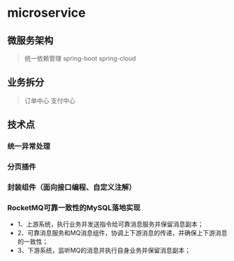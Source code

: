 # microservice
## 微服务架构
> 统一依赖管理
> spring-boot
> spring-cloud
## 业务拆分
> 订单中心
> 支付中心
## 技术点
### 统一异常处理
### 分页插件
### 封装组件（面向接口编程、自定义注解）
### RocketMQ可靠一致性的MySQL落地实现
* 1、上游系统，执行业务并发送指令给可靠消息服务并保留消息副本；
* 2、可靠消息服务和MQ消息组件，协调上下游消息的传递，并确保上下游消息的一致性；
* 3、下游系统，监听MQ的消息并执行自身业务并保留消息副本；
